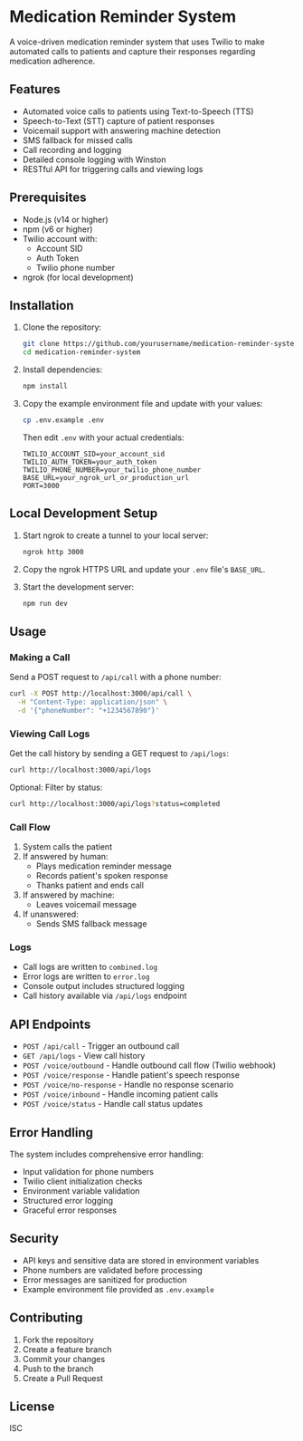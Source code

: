 # Medication Reminder System

A voice-driven medication reminder system that uses Twilio to make automated calls to patients and capture their responses regarding medication adherence.

## Features

- Automated voice calls to patients using Text-to-Speech (TTS)
- Speech-to-Text (STT) capture of patient responses
- Voicemail support with answering machine detection
- SMS fallback for missed calls
- Call recording and logging
- Detailed console logging with Winston
- RESTful API for triggering calls and viewing logs

## Prerequisites

- Node.js (v14 or higher)
- npm (v6 or higher)
- Twilio account with:
  - Account SID
  - Auth Token
  - Twilio phone number
- ngrok (for local development)

## Installation

1. Clone the repository:
   ```bash
   git clone https://github.com/yourusername/medication-reminder-system.git
   cd medication-reminder-system
   ```

2. Install dependencies:
   ```bash
   npm install
   ```

3. Copy the example environment file and update with your values:
   ```bash
   cp .env.example .env
   ```
   Then edit `.env` with your actual credentials:
   ```
   TWILIO_ACCOUNT_SID=your_account_sid
   TWILIO_AUTH_TOKEN=your_auth_token
   TWILIO_PHONE_NUMBER=your_twilio_phone_number
   BASE_URL=your_ngrok_url_or_production_url
   PORT=3000
   ```

## Local Development Setup

1. Start ngrok to create a tunnel to your local server:
   ```bash
   ngrok http 3000
   ```

2. Copy the ngrok HTTPS URL and update your `.env` file's `BASE_URL`.

3. Start the development server:
   ```bash
   npm run dev
   ```

## Usage

### Making a Call

Send a POST request to `/api/call` with a phone number:

```bash
curl -X POST http://localhost:3000/api/call \
  -H "Content-Type: application/json" \
  -d '{"phoneNumber": "+1234567890"}'
```

### Viewing Call Logs

Get the call history by sending a GET request to `/api/logs`:

```bash
curl http://localhost:3000/api/logs
```

Optional: Filter by status:
```bash
curl http://localhost:3000/api/logs?status=completed
```

### Call Flow

1. System calls the patient
2. If answered by human:
   - Plays medication reminder message
   - Records patient's spoken response
   - Thanks patient and ends call
3. If answered by machine:
   - Leaves voicemail message
4. If unanswered:
   - Sends SMS fallback message

### Logs

- Call logs are written to `combined.log`
- Error logs are written to `error.log`
- Console output includes structured logging
- Call history available via `/api/logs` endpoint

## API Endpoints

- `POST /api/call` - Trigger an outbound call
- `GET /api/logs` - View call history
- `POST /voice/outbound` - Handle outbound call flow (Twilio webhook)
- `POST /voice/response` - Handle patient's speech response
- `POST /voice/no-response` - Handle no response scenario
- `POST /voice/inbound` - Handle incoming patient calls
- `POST /voice/status` - Handle call status updates

## Error Handling

The system includes comprehensive error handling:
- Input validation for phone numbers
- Twilio client initialization checks
- Environment variable validation
- Structured error logging
- Graceful error responses

## Security

- API keys and sensitive data are stored in environment variables
- Phone numbers are validated before processing
- Error messages are sanitized for production
- Example environment file provided as `.env.example`

## Contributing

1. Fork the repository
2. Create a feature branch
3. Commit your changes
4. Push to the branch
5. Create a Pull Request

## License

ISC 